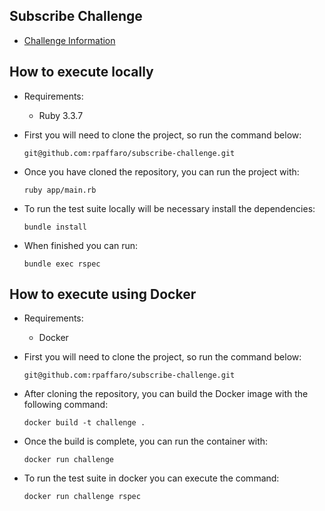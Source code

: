 ## Subscribe Challenge
 - [Challenge Information](https://gist.github.com/safplatform/792314da6b54346594432f30d5868f36)

## How to execute locally

- Requirements:
    - Ruby 3.3.7

- First you will need to clone the project, so run the command below:

    `git@github.com:rpaffaro/subscribe-challenge.git`

- Once you have cloned the repository, you can run the project with:

    `ruby app/main.rb`

- To run the test suite locally will be necessary install the dependencies:

    `bundle install`

- When finished you can run:

    `bundle exec rspec`

## How to execute using Docker

- Requirements:
    - Docker

- First you will need to clone the project, so run the command below:

    `git@github.com:rpaffaro/subscribe-challenge.git`

- After cloning the repository, you can build the Docker image with the following command:

    `docker build -t challenge .`

- Once the build is complete, you can run the container with:

    `docker run challenge`

- To run the test suite in docker you can execute the command:

    `docker run challenge rspec`
